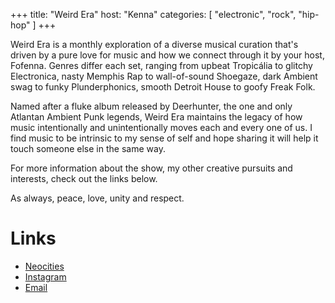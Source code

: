 +++
title: "Weird Era"
host: "Kenna"
categories: [
    "electronic",
    "rock",
    "hip-hop"
]
+++

Weird Era is a monthly exploration of a diverse musical curation that's driven by a pure love for music and how we connect through it by your host, Fofenna. Genres differ each set, ranging from upbeat Tropicália to glitchy Electronica, nasty Memphis Rap to wall-of-sound Shoegaze, dark Ambient swag to funky Plunderphonics, smooth Detroit House to goofy Freak Folk.

Named after a fluke album released by Deerhunter, the one and only Atlantan Ambient Punk legends, Weird Era maintains the legacy of how music intentionally and unintentionally moves each and every one of us. I find music to be intrinsic to my sense of self and hope sharing it will help it touch someone else in the same way.

For more information about the show, my other creative pursuits and interests, check out the links below.

As always, peace, love, unity and respect.

# Links

- [Neocities](https://weirdera.neocities.org)
- [Instagram](https://instagram.com/ilovedeerhunter)
- [Email](mailto:weirdera@proton.me)
